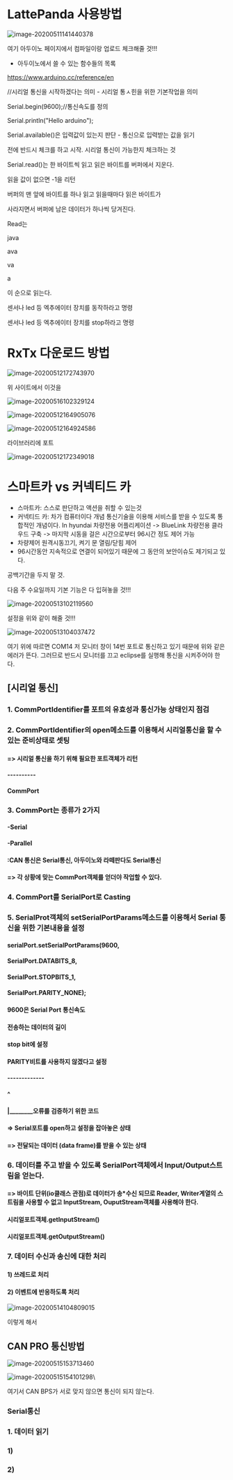 # LattePanda 사용방법





![image-20200511141440378](images\image-20200511141440378.png)



여기 아두이노 페이지에서  컴파일이랑 업로드 체크해줄 것!!!



* 아두이노에서 쓸 수 있는 함수들의 목록

https://www.arduino.cc/reference/en



//시리얼 통신을 시작하겠다는 의미 - 시리얼 통ㅅ힌을 위한 기본작업을 의미



Serial.begin(9600);//통신속도를 정의



Serial.println("Hello arduino");



Serial.available()은 입력값이 있는지 판단 - 통신으로 입력받는 값을 읽기

전에 반드시 체크를 하고 시작. 시리얼 통신이 가능한지 체크하는  것



Serial.read()는 한 바이트씩 읽고 읽은 바이트를 버퍼에서 지운다.

읽을 값이 없으면 -1을 리턴

버퍼의 맨 앞에 바이트를 하나 읽고 읽을때마다 읽은 바이트가 

사라지면서 버퍼에 남은 데이터가 하나씩 당겨진다.

Read는

java

ava

va

a 

이 순으로 읽는다.



센서나 led 등 엑추에이터 장치를 동작하라고 명령



센서나 led 등 엑추에이터 장치를 stop하라고 명령



# RxTx 다운로드 방법





![image-20200512172743970](images/image-20200512172743970.png)

위 사이트에서 이것을 



![image-20200516102329124](images/image-20200516102329124.png)



![image-20200512164905076](images/image-20200512164905076.png)





![image-20200512164924586](images/image-20200512164924586.png)



라이브러리에 포트 

![image-20200512172349018](images/image-20200512172349018.png)

# 스마트카 vs 커넥티드 카
* 스마트카: 스스로 판단하고 액션을 취할 수 있는것
* 커넥티드 카: 차가 컴퓨터이다 개념
통신기술을 이용해 서비스를 받을 수 있도록
통합적인 개념이다.
In hyundai
차량전용 어플리케이션 -> BlueLink
차량전용 클라우드 구축 -> 
마지막 시동을 걸은 시간으로부터 96시간 정도 제어 가능
* 차량제어
  원격시동끄기, 켜기 문 열림/닫힘 제어
* 96시간동안 지속적으로 연결이 되어있기 때문에 그 동안의 보안이슈도 제기되고 있다.

공백기간을 두지 말 것.

다음 주 수요일까지 기본 기능은 다 입혀놓을 것!!!







![image-20200513102119560](images/image-20200513102119560.png)

설정을 위와 같이 해줄 것!!!



![image-20200513104037472](images/image-20200513104037472.png)



여기 위에 따르면 COM14 저 모니터 창이 14번 포트로 통신하고 있기 때문에 위와 같은 에러가 뜬다. 그러므로 반드시 모니터를 끄고 eclipse를 실행해 통신을 시켜주어야 한다.

## [시리얼 통신]

### 1. CommPortIdentifier를 포트의 유효성과 통신가능 상태인지 점검

### 2. CommPortIdentifier의 open메소드를 이용해서 시리얼통신을 할 수 있는 준비상태로 셋팅

#### => 시리얼 통신을 하기 위해 필요한 포트객체가 리턴

#### 															----------

#### 															CommPort

### 3. CommPort는 종류가 2가지

#### -Serial

#### -Parallel

#### :CAN 통신은 Serial통신, 아두이노와 라떼판다도 Serial통신

#### => 각 상황에 맞는 CommPort객체를 얻더야 작업할 수 있다.



### 4. CommPort를 SerialPort로 Casting

### 5. SerialProt객체의 setSerialPortParams메소드를 이용해서 Serial 통신을 위한 기본내용을 설정

#### serialPort.setSerialPortParams(9600,

#### 								SerialPort.DATABITS_8,

#### 								SerialPort.STOPBITS_1,

#### 								SerialPort.PARITY_NONE);

#### 9600은 Serial Port 통신속도

#### 전송하는 데이터의 길이

#### stop bit에 설정

#### PARITY비트를 사용하지 않겠다고 설정

#### -------------

#### 		^

#### 		|________오류를 검증하기 위한 코드

#### => Serial포트를 open하고 설정을 잡아놓은 상태

#### => 전달되는 데이터 (data frame)를 받을 수 있는 상태



### 6. 데이터를 주고 받을 수 있도록 SerialPort객체에서 Input/Output스트림을 얻는다.

#### => 바이트 단위(io클래스 관점)로 데이터가  송*수신 되므로 Reader, Writer계열의 스트림을 사용할 수 없고 InputStream, OuputStream객체를 사용해야 한다.

#### 시리얼포트객체.getInputStream()

#### 시리얼포트객체.getOutputStream()



### 7. 데이터 수신과 송신에 대한 처리

#### 1) 쓰레드로 처리

#### 2) 이벤트에 반응하도록 처리











![image-20200514104809015](images/image-20200514104809015.png)

이렇게 해서 



## CAN PRO 통신방법



![image-20200515153713460](images/image-20200515153713460.png)









![image-20200515154101298](images/image-20200515154101298.png)\





여기서 CAN BPS가 서로 맞지 않으면 통신이 되지 않는다.







### Serial통신

### 	1. 데이터 읽기

### 			1)

### 			2)











